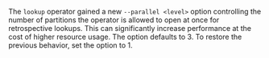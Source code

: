 The `lookup` operator gained a new `--parallel <level>` option controlling the
number of partitions the operator is allowed to open at once for retrospective
lookups. This can significantly increase performance at the cost of higher
resource usage. The option defaults to 3. To restore the previous behavior, set
the option to 1.
